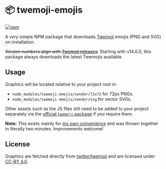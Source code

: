 # 📦 twemoji-emojis

[![npm](https://img.shields.io/npm/v/twemoji-emojis)](https://www.npmjs.com/package/twemoji-emojis)

A _very_ simple NPM package that downloads [Twemoji](https://twemoji.twitter.com/) emojis (PNG and SVG) on installation.

~~Version numbers align with [Twemoji releases](https://github.com/twitter/twemoji/releases).~~ Starting with v14.0.0, this package always downloads the latest Twemojis available.

## Usage

Graphics will be located relative to your project root in:

- `node_modules/twemoji-emojis/vendor/72x72` for 72px PNGs.
- `node_modules/twemoji-emojis/vendor/svg` for vector SVGs.

Other assets such as the JS files still need to be added to your project separately via the [official `twemoji` package](https://www.npmjs.com/package/twemoji) if you require them.

**Note:** This exists mainly for [my own convenience](https://github.com/jakejarvis/jarv.is) and was thrown together in literally two minutes. Improvements welcome!

## License

Graphics are fetched directly from [twitter/twemoji](https://github.com/twitter/twemoji/) and are licensed under [CC-BY 4.0](https://github.com/twitter/twemoji/blob/master/LICENSE-GRAPHICS).
